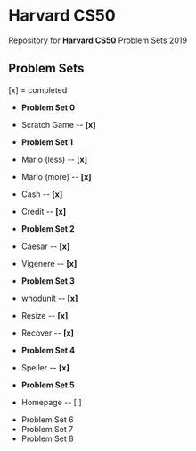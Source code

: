 # Harvard CS50 
Repository for **Harvard CS50** Problem Sets 2019


## Problem Sets

[x] = completed

* **Problem Set 0**

- Scratch Game -- **[x]** 

* **Problem Set 1**


- Mario (less) -- **[x]**

- Mario (more) -- **[x]**

- Cash -- **[x]**

- Credit -- **[x]**



* **Problem Set 2**


- Caesar -- **[x]**

- Vigenere -- **[x]**


* **Problem Set 3**


- whodunit -- **[x]**

- Resize -- **[x]**
 
- Recover -- **[x]**


* **Problem Set 4**


- Speller --  **[x]**


* **Problem Set 5**


- Homepage -- [ ]


* Problem Set 6
* Problem Set 7
* Problem Set 8